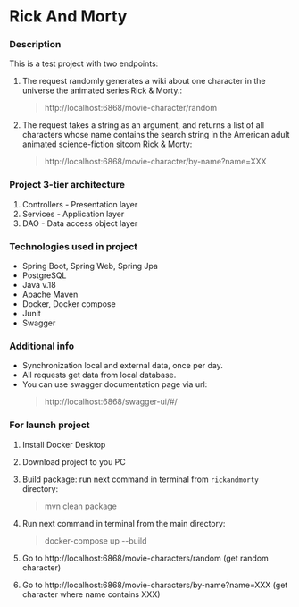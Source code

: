 # Rick And Morty

### Description

This is a test project with two endpoints:

1. The request randomly generates a wiki about one character in the universe the animated series Rick & Morty.:
   > http://localhost:6868/movie-character/random

2. The request takes a string as an argument, and returns a list of all characters whose name contains the search string
   in the American adult animated science-fiction sitcom Rick & Morty:

   > http://localhost:6868/movie-character/by-name?name=XXX

### Project 3-tier architecture
1. Controllers - Presentation layer
2. Services - Application layer
3. DAO - Data access object layer

### Technologies used in project
- Spring Boot, Spring Web, Spring Jpa
- PostgreSQL
- Java v.18
- Apache Maven
- Docker, Docker compose
- Junit
- Swagger

### Additional info
- Synchronization local and external data, once per day.
- All requests get data from local database.
- You can use swagger documentation page via url:
  > http://localhost:6868/swagger-ui/#/

### For launch project
1. Install Docker Desktop

2. Download project to you PC

3. Build package: run next command in terminal from `rickandmorty` directory:

   > mvn clean package

4. Run next command in terminal from the main directory:

   > docker-compose up --build

5. Go to http://localhost:6868/movie-characters/random (get random character)

6. Go to http://localhost:6868/movie-characters/by-name?name=XXX (get character where name contains XXX)
